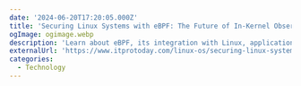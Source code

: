 ```yaml
---
date: '2024-06-20T17:20:05.000Z'
title: 'Securing Linux Systems with eBPF: The Future of In-Kernel Observability and Security'
ogImage: ogimage.webp
description: 'Learn about eBPF, its integration with Linux, applications in monitoring and securing systems, and more'
externalUrl: 'https://www.itprotoday.com/linux-os/securing-linux-systems-with-ebpf-the-future-of-in-kernel-observability-and-security'
categories:
  - Technology
---
```

